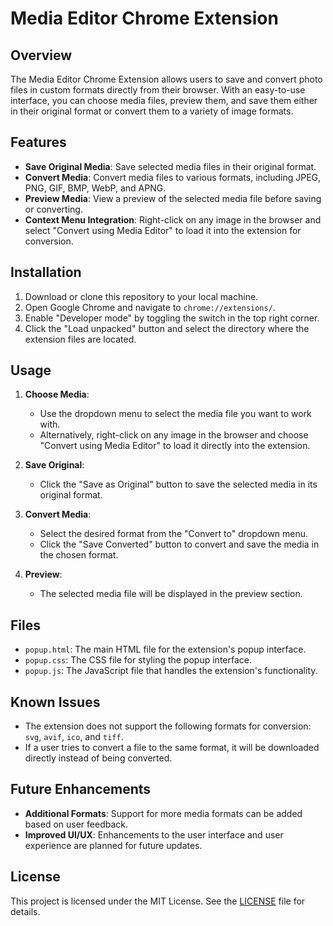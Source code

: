 # Media Editor Chrome Extension

## Overview

The Media Editor Chrome Extension allows users to save and convert photo files in custom formats directly from their browser. With an easy-to-use interface, you can choose media files, preview them, and save them either in their original format or convert them to a variety of image formats.

## Features

- **Save Original Media**: Save selected media files in their original format.
- **Convert Media**: Convert media files to various formats, including JPEG, PNG, GIF, BMP, WebP, and APNG.
- **Preview Media**: View a preview of the selected media file before saving or converting.
- **Context Menu Integration**: Right-click on any image in the browser and select "Convert using Media Editor" to load it into the extension for conversion.

## Installation

1. Download or clone this repository to your local machine.
2. Open Google Chrome and navigate to `chrome://extensions/`.
3. Enable "Developer mode" by toggling the switch in the top right corner.
4. Click the "Load unpacked" button and select the directory where the extension files are located.

## Usage

1. **Choose Media**:
   - Use the dropdown menu to select the media file you want to work with.
   - Alternatively, right-click on any image in the browser and choose "Convert using Media Editor" to load it directly into the extension.

2. **Save Original**:
   - Click the "Save as Original" button to save the selected media in its original format.

3. **Convert Media**:
   - Select the desired format from the "Convert to" dropdown menu.
   - Click the "Save Converted" button to convert and save the media in the chosen format.

4. **Preview**:
   - The selected media file will be displayed in the preview section.

## Files

- `popup.html`: The main HTML file for the extension's popup interface.
- `popup.css`: The CSS file for styling the popup interface.
- `popup.js`: The JavaScript file that handles the extension's functionality.

## Known Issues

- The extension does not support the following formats for conversion: `svg`, `avif`, `ico`, and `tiff`.
- If a user tries to convert a file to the same format, it will be downloaded directly instead of being converted.

## Future Enhancements

- **Additional Formats**: Support for more media formats can be added based on user feedback.
- **Improved UI/UX**: Enhancements to the user interface and user experience are planned for future updates.

## License

This project is licensed under the MIT License. See the [LICENSE](LICENSE) file for details.
